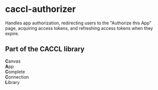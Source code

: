 # caccl-authorizer

Handles app authorization, redirecting users to the "Authorize this App" page, acquiring access tokens, and refreshing access tokens when they expire.

## Part of the CACCL library
**C**anvas  
**A**pp  
**C**omplete  
**C**onnection  
**L**ibrary
